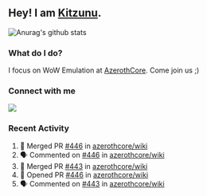 ## Hey! I am [Kitzunu](https://Github.com/Kitzunu).

![Anurag's github stats](https://github-readme-stats.kitzunu.vercel.app/api?username=Kitzunu&show_icons=true)

### What do I do?

I focus on WoW Emulation at [AzerothCore](https://Github.com/AzerothCore). Come join us ;)

### Connect with me
[![](https://img.shields.io/badge/AzerothCore%20Discord-Connect%20with%20me!-green)](https://discord.com/invite/gkt4y2x)

### Recent Activity

<!--START_SECTION:activity-->
1. 🎉 Merged PR [#446](https://github.com/azerothcore/wiki/pull/446) in [azerothcore/wiki](https://github.com/azerothcore/wiki)
2. 🗣 Commented on [#446](https://github.com/azerothcore/wiki/issues/446) in [azerothcore/wiki](https://github.com/azerothcore/wiki)
3. 🎉 Merged PR [#443](https://github.com/azerothcore/wiki/pull/443) in [azerothcore/wiki](https://github.com/azerothcore/wiki)
4. 💪 Opened PR [#446](https://github.com/azerothcore/wiki/pull/446) in [azerothcore/wiki](https://github.com/azerothcore/wiki)
5. 🗣 Commented on [#443](https://github.com/azerothcore/wiki/issues/443) in [azerothcore/wiki](https://github.com/azerothcore/wiki)
<!--END_SECTION:activity-->
